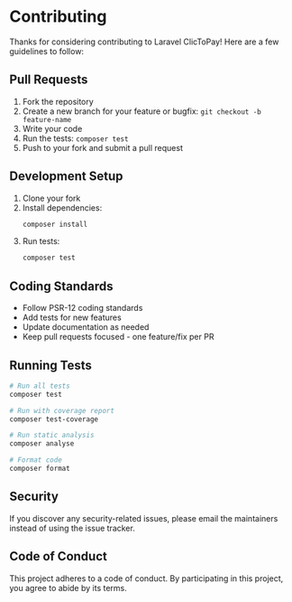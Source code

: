 # Contributing

Thanks for considering contributing to Laravel ClicToPay! Here are a few guidelines to follow:

## Pull Requests

1. Fork the repository
2. Create a new branch for your feature or bugfix: `git checkout -b feature-name`
3. Write your code
4. Run the tests: `composer test`
5. Push to your fork and submit a pull request

## Development Setup

1. Clone your fork
2. Install dependencies:
   ```bash
   composer install
   ```
3. Run tests:
   ```bash
   composer test
   ```

## Coding Standards

- Follow PSR-12 coding standards
- Add tests for new features
- Update documentation as needed
- Keep pull requests focused - one feature/fix per PR

## Running Tests

```bash
# Run all tests
composer test

# Run with coverage report
composer test-coverage

# Run static analysis
composer analyse

# Format code
composer format
```

## Security

If you discover any security-related issues, please email the maintainers instead of using the issue tracker.

## Code of Conduct

This project adheres to a code of conduct. By participating in this project, you agree to abide by its terms.